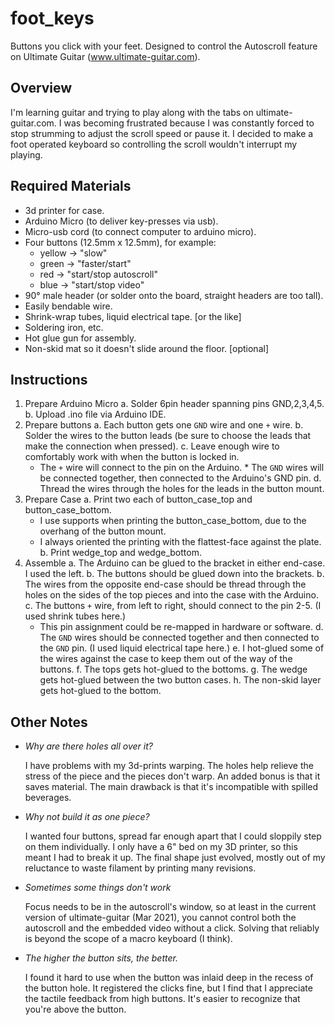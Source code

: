 # foot_keys
Buttons you click with your feet. Designed to control the Autoscroll feature on Ultimate Guitar (www.ultimate-guitar.com).

## Overview

I'm learning guitar and trying to play along with the tabs on ultimate-guitar.com. I was becoming frustrated because I was constantly forced to stop strumming to adjust the scroll speed or pause it. I decided to make a foot operated keyboard so controlling the scroll wouldn't interrupt my playing.

## Required Materials

  * 3d printer for case.
  * Arduino Micro (to deliver key-presses via usb).
  * Micro-usb cord (to connect computer to arduino micro).
  * Four buttons (12.5mm x 12.5mm), for example:
     - yellow &rarr; "slow"
     - green &rarr; "faster/start"
     - red &rarr; "start/stop autoscroll"
     - blue &rarr; "start/stop video"
  * 90&deg; male header (or solder onto the board, straight headers are too tall).
  * Easily bendable wire.
  * Shrink-wrap tubes, liquid electrical tape. [or the like]
  * Soldering iron, etc.
  * Hot glue gun for assembly.
  * Non-skid mat so it doesn't slide around the floor. [optional]

## Instructions

  1. Prepare Arduino Micro
     a. Solder 6pin header spanning pins GND,2,3,4,5.
     b. Upload .ino file via Arduino IDE.
  2. Prepare buttons
     a. Each button gets one `GND` wire and one `+` wire.
     b. Solder the wires to the button leads (be sure to choose the leads that make the connection when pressed).
     c. Leave enough wire to comfortably work with when the button is locked in.
        * The `+` wire will connect to the pin on the Arduino.
	* The `GND` wires will be connected together, then connected to the Arduino's GND pin.
     d. Thread the wires through the holes for the leads in the button mount.
  3. Prepare Case
     a. Print two each of button_case_top and button_case_bottom.
        * I use supports when printing the button_case_bottom, due to the overhang of the button mount.
        * I always oriented the printing with the flattest-face against the plate.
     b. Print wedge_top and wedge_bottom.
  3. Assemble
     a. The Arduino can be glued to the bracket in either end-case. I used the left.
     b. The buttons should be glued down into the brackets.
     b. The wires from the opposite end-case should be thread through the holes on the sides of the top pieces and into the case with the Arduino.
     c. The buttons `+` wire, from left to right, should connect to the pin 2-5. (I used shrink tubes here.)
        * This pin assignment could be re-mapped in hardware or software.
     d. The `GND` wires should be connected together and then connected to the `GND` pin. (I used liquid electrical tape here.)
     e. I hot-glued some of the wires against the case to keep them out of the way of the buttons.
     f. The tops gets hot-glued to the bottoms.
     g. The wedge gets hot-glued between the two button cases.
     h. The non-skid layer gets hot-glued to the bottom.
    

## Other Notes

  * _Why are there holes all over it?_

    I have problems with my 3d-prints warping. The holes help relieve the stress of the piece and the pieces don't warp. An added bonus is that it saves material. The main drawback is that it's incompatible with spilled beverages.

  * _Why not build it as one piece?_

    I wanted four buttons, spread far enough apart that I could sloppily step on them individually. I only have a 6" bed on my 3D printer, so this meant I had to break it up. The final shape just evolved, mostly out of my reluctance to waste filament by printing many revisions.

  * _Sometimes some things don't work_

    Focus needs to be in the autoscroll's window, so at least in the current version of ultimate-guitar (Mar 2021), you cannot control both the autoscroll and the embedded video without a click. Solving that reliably is beyond the scope of a macro keyboard (I think).

  * _The higher the button sits, the better._

    I found it hard to use when the button was inlaid deep in the recess of the button hole. It registered the clicks fine, but I find that I appreciate the tactile feedback from high buttons. It's easier to recognize that you're above the button.

